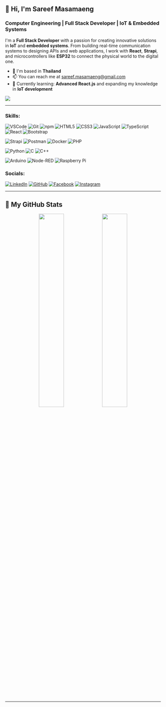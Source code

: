 ## 👋 Hi, I'm **Sareef Masamaeng**  
### Computer Engineering | Full Stack Developer | IoT & Embedded Systems

I'm a **Full Stack Developer** with a passion for creating innovative solutions in **IoT** and **embedded systems**. From building real-time communication systems to designing APIs and web applications, I work with **React**, **Strapi**, and microcontrollers like **ESP32** to connect the physical world to the digital one.  

* 📍 I'm based in **Thailand**  
* 📫 You can reach me at [sareef.masamaeng@gmail.com](mailto:sareef.masamaeng@gmail.com)  
* 🎯 Currently learning: **Advanced React.js** and expanding my knowledge in **IoT development**  

<a href="https://www.github.com/PhoorinNickphong" target="_blank" rel="noreferrer"><img
src="https://img.shields.io/github/followers/sareefhub?logo=github&style=for-the-badge&color=0891b2&labelColor=1c1917" /></a>

---

### Skills:
![VSCode](https://img.shields.io/badge/VS%20Code-0078D4?style=flat&logo=visual-studio-code&logoColor=white)
![Git](https://img.shields.io/badge/Git-F05032?style=flat&logo=git&logoColor=white)
![npm](https://img.shields.io/badge/npm-CB3837?style=flat&logo=npm&logoColor=white)
![HTML5](https://img.shields.io/badge/HTML5-E34F26?style=flat&logo=html5&logoColor=white)
![CSS3](https://img.shields.io/badge/CSS3-1572B6?style=flat&logo=css3&logoColor=white)
![JavaScript](https://img.shields.io/badge/JavaScript-F7DF1E?style=flat&logo=javascript&logoColor=black)
![TypeScript](https://img.shields.io/badge/TypeScript-007ACC?style=flat&logo=typescript&logoColor=white)
![React](https://img.shields.io/badge/React-61DAFB?style=flat&logo=react&logoColor=black)
![Bootstrap](https://img.shields.io/badge/Bootstrap-7952B3?style=flat&logo=bootstrap&logoColor=white)

![Strapi](https://img.shields.io/badge/Strapi-2E7EE1?style=flat&logo=strapi&logoColor=white)
![Postman](https://img.shields.io/badge/Postman-FF6C37?style=flat&logo=postman&logoColor=white)
![Docker](https://img.shields.io/badge/Docker-2496ED?style=flat&logo=docker&logoColor=white)
![PHP](https://img.shields.io/badge/PHP-777BB4?style=flat&logo=php&logoColor=white)

![Python](https://img.shields.io/badge/Python-3776AB?style=flat&logo=python&logoColor=white)
![C](https://img.shields.io/badge/C-00599C?style=flat&logo=c&logoColor=white)
![C++](https://img.shields.io/badge/C++-00599C?style=flat&logo=cplusplus&logoColor=white)

![Arduino](https://img.shields.io/badge/Arduino-00979D?style=flat&logo=arduino&logoColor=white)
![Node-RED](https://img.shields.io/badge/Node-RED-8F0000?style=flat&logo=node-red&logoColor=white)
![Raspberry Pi](https://img.shields.io/badge/Raspberry%20Pi-A22846?style=flat&logo=raspberry-pi&logoColor=white)

### Socials:
[![LinkedIn](https://img.shields.io/badge/LinkedIn-0A66C2?style=flat&logo=linkedin&logoColor=white)](https://www.linkedin.com/in/sareef-masamaeng/)
[![GitHub](https://img.shields.io/badge/GitHub-181717?style=flat&logo=github&logoColor=white)](https://github.com/sareefhub)
[![Facebook](https://img.shields.io/badge/Facebook-1877F2?style=flat&logo=facebook&logoColor=white)](https://www.facebook.com/sareef.masamaeng.2)
[![Instagram](https://img.shields.io/badge/Instagram-E4405F?style=flat&logo=instagram&logoColor=white)](https://www.instagram.com/mgaurnkq/)


---

## 🚀 My GitHub Stats

<p align="center">
  <img src="https://github-readme-stats.vercel.app/api?username=sareefhub&show_icons=true&count_private=true&theme=dark" style="width: 40%;"/>
  <img src="https://github-readme-stats.vercel.app/api/top-langs/?username=sareefhub&layout=compact&theme=dark" style="width: 40%;"/>
</p>

---
